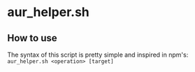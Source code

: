 # aur_helper.sh

## How to use
The syntax of this script is pretty simple and inspired in npm's:
`aur_helper.sh <operation> [target]`


<!--stackedit_data:
eyJoaXN0b3J5IjpbMTkzNTYyNjQ3LDE4MTc5NjUwOTYsMTUxMz
I4NDI3MF19
-->
